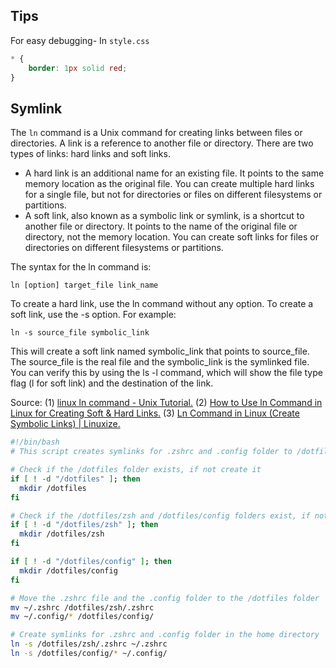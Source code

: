 ## Tips

For easy debugging- In `style.css`
```css
* {
    border: 1px solid red;
}
```
## Symlink
The `ln` command is a Unix command for creating links between files or directories. A link is a reference to another file or directory. There are two types of links: hard links and soft links.

- A hard link is an additional name for an existing file. It points to the same memory location as the original file. You can create multiple hard links for a single file, but not for directories or files on different filesystems or partitions.
- A soft link, also known as a symbolic link or symlink, is a shortcut to another file or directory. It points to the name of the original file or directory, not the memory location. You can create soft links for files or directories on different filesystems or partitions.

The syntax for the ln command is:

`ln [option] target_file link_name`

To create a hard link, use the ln command without any option. To create a soft link, use the -s option. For example:

`ln -s source_file symbolic_link`

This will create a soft link named symbolic_link that points to source_file. The source_file is the real file and the symbolic_link is the symlinked file. You can verify this by using the ls -l command, which will show the file type flag (l for soft link) and the destination of the link.

Source:
(1) [linux ln command - Unix Tutorial.](https://www.unixtutorial.org/commands/ln)
(2) [How to Use ln Command in Linux for Creating Soft & Hard Links.](https://linuxhandbook.com/ln-command/)
(3) [Ln Command in Linux (Create Symbolic Links) | Linuxize.](https://linuxize.com/post/how-to-create-symbolic-links-in-linux-using-the-ln-command/)


```bash
#!/bin/bash
# This script creates symlinks for .zshrc and .config folder to /dotfiles/zsh and /dotfiles/config folder

# Check if the /dotfiles folder exists, if not create it
if [ ! -d "/dotfiles" ]; then
  mkdir /dotfiles
fi

# Check if the /dotfiles/zsh and /dotfiles/config folders exist, if not create them
if [ ! -d "/dotfiles/zsh" ]; then
  mkdir /dotfiles/zsh
fi

if [ ! -d "/dotfiles/config" ]; then
  mkdir /dotfiles/config
fi

# Move the .zshrc file and the .config folder to the /dotfiles folder
mv ~/.zshrc /dotfiles/zsh/.zshrc
mv ~/.config/* /dotfiles/config/

# Create symlinks for .zshrc and .config folder in the home directory
ln -s /dotfiles/zsh/.zshrc ~/.zshrc
ln -s /dotfiles/config/* ~/.config/
```
<!--

When you create a new codespace, GitHub clones your selected dotfiles repository to the codespace environment, and looks for one of the following files to set up the environment.

    install.sh
    install
    bootstrap.sh
    bootstrap
    script/bootstrap
    setup.sh
    setup
    script/setup

If none of these files are found, then any files or folders in your selected dotfiles repository starting with `.` are symlinked to the codespace's `~` or `$HOME` directory.

# dotfiles

- Dotfiles/
    - README.md 
    - Homebrew/
        - Brewfile (Homebrew packages and apps)
        - README.md 
    - Zsh/
        - .zshrc (Zsh configuration)
        - README.md 
    - Git/
        - .gitconfig (Git configuration)
        - .gitignore (Global gitignore)
        - README.md 
    - VSCode/
        - settings.json (VS Code settings)
        - keybindings.json (Custom keybindings)
        - README.md 
    - Docker/
        - .docker/config.json (Docker config)
        - README.md 
    - Nginx/
        - nginx.conf (Nginx web server config)
        - README.md 
    - Scripts/
        - custom-script.sh (Custom scripts)
        - README.md 
    - web/
        - robots.txt
        - .htaccess
        - readme.md 

```
.dotfiles
├── Brewfile
├── setup.sh
└── Zsh
    └── .zshrc
```

-->
